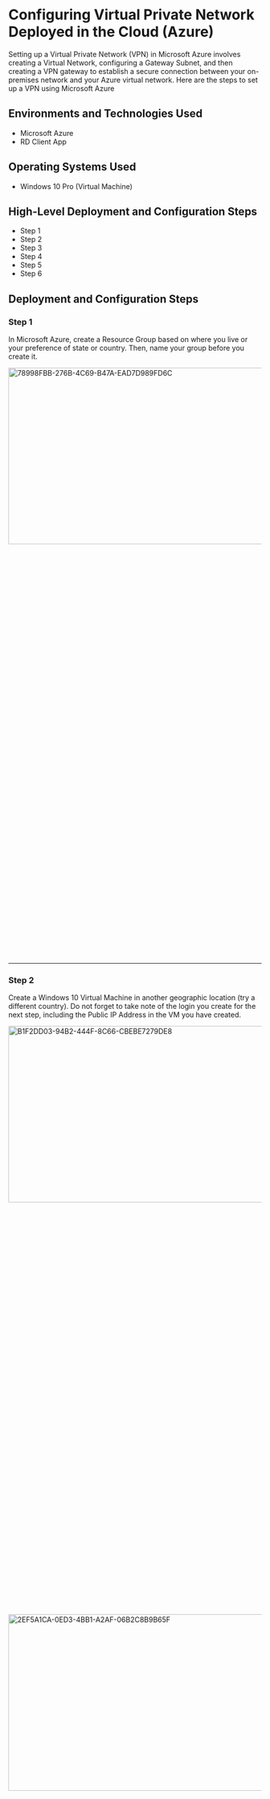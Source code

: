 <p align="center">

</p>

<h1>Configuring Virtual Private Network Deployed in the Cloud (Azure)</h1>
<p>Setting up a Virtual Private Network (VPN) in Microsoft Azure involves creating a Virtual Network, configuring a Gateway Subnet, and then creating a VPN gateway to establish a secure connection between your on-premises network and your Azure virtual network. Here are the steps to set up a VPN using Microsoft Azure </p>

<h2>Environments and Technologies Used</h2>

- Microsoft Azure
- RD Client App

<h2>Operating Systems Used</h2>

- Windows 10 Pro (Virtual Machine)

<h2>High-Level Deployment and Configuration Steps</h2>

- Step 1
- Step 2
- Step 3
- Step 4
- Step 5
- Step 6

<h2>Deployment and Configuration Steps</h2>

<h3>Step 1</h3>
<p>
  In Microsoft Azure, create a Resource Group based on where you live or your preference of state or country. Then, name your group before you create it.
</p>

<img width="956" alt="78998FBB-276B-4C69-B47A-EAD7D989FD6C" height="30%" width="30%" src="https://github.com/anumkhanit/vpn-config/assets/144633389/f64f81ea-b908-42ff-ae10-9d6eebdd46a3">

<br />

-----
<h3>Step 2</h3>

<p>
  Create a Windows 10 Virtual Machine in another geographic location (try a different country). Do not forget to take note of the login you create for the next step, including the Public IP Address in the VM you have created.
</p>

<img width="956" alt="B1F2DD03-94B2-444F-8C66-CBEBE7279DE8" height="30%" width="30%" src="https://github.com/anumkhanit/vpn-config/assets/144633389/3ecd2b22-aeb6-4299-b496-a8cdac8ee93f">

<img width="956" alt="2EF5A1CA-0ED3-4BB1-A2AF-06B2C8B9B65F" height="30%" width="30%" src="https://github.com/anumkhanit/vpn-config/assets/144633389/2ee6cb5e-b869-4c11-9d98-33522f845736">

<br />

-----
<h3>Step 3</h3>

<p>
  Log into the RD Client App with the Public IP Address and the login you created.
</p>

<img width="956" alt="FC5AB73B-4245-4F1B-927D-FFA4379AB7FC" src="https://github.com/anumkhanit/vpn-config/assets/144633389/9c3850e5-460b-42c6-b954-79d6ad372c04">

![60D11E2F-2D69-47B1-835F-CAA9CDD4D0A2](https://github.com/anumkhanit/vpn-config/assets/144633389/9d8f30ef-558f-4f86-8525-762b5f2103c3)

<br />

-----
<h3>Step 4</h3>

<p>
  On your Virtual Network (Windows 10 Pro). Browse to https://whatismyipaddress.com/ and note the IP address based on the chosen location you previously created on Microsoft Azure.
</p>

<img width="750" alt="D6C23742-09CB-4461-BB63-19F81B989ED4" height="30%" width="30%" src="https://github.com/anumkhanit/vpn-config/assets/144633389/fdf414e8-416e-46f6-8ec4-172a6e4aa55d">

<br />

-----

<h3>Step 5</h3>

<p>
  Back to your actual computer, head to https://protonvpn.com. Create the account (make sure you use the free subscription since you will be limited to three countries).
</p>

<img width="750" alt="2599D3A1-EA52-435C-B781-20CDD91E13A4" height="30%" width="30%" src="https://github.com/anumkhanit/vpn-config/assets/144633389/fd750503-8a15-4e2c-80df-4c2758514bf1">

<br />

-----

<h3>Step 6</h3>

<p>
 A) Back to your VM, head to https://protonvpn.com, login, and download the Windows VPN and follow through installation.
</p>

<img width="750" alt="26862F4E-93E9-42A2-8CD0-723CE288C096" height="30%" width="30%" src="https://github.com/anumkhanit/vpn-config/assets/144633389/27ce83d7-d43b-491e-a707-2d70c30608cc">

<img width="750" alt="A93FA32C-B569-45B1-A93F-1DFCAE33FC86" height="30%" width="30%" src="https://github.com/anumkhanit/vpn-config/assets/144633389/a6aa9621-f50b-4f6d-bc1f-798ac2901530">

-----

<p>
  B) Login to the VPN you have downloaded.
</p>

<img width="680" alt="68842738-5213-4160-8279-95639D9F75AC" height="30%" width="30%" src="https://github.com/anumkhanit/vpn-config/assets/144633389/ce1d29b6-fffb-47de-a833-1d71a81289d9">

-----

<p>
  C) Once you login, you have three countries available (for free only). Choose Japan and connect and let it run through.
</p>

<img width="956" alt="CD9F61B9-7328-4907-95B3-DCEE71E4D8DF" height="30%" width="30%" src="https://github.com/anumkhanit/vpn-config/assets/144633389/c3e0499d-b7e6-4f9f-8c6f-3a67ab58ba90">

<img width="956" alt="FD00EE0B-3E0C-43E0-96AD-A6B5B1F2F1F5" height="30%" width="30%" src="https://github.com/anumkhanit/vpn-config/assets/144633389/174b8660-35d6-4142-ae4b-21f3c897025a">

-----

<p>
  D) Since you are connected (virutally) in network by choosing Japan. You notice the IP is different than the previous IP Address from Step 4. Without the virtual network from Microsoft Azure to connect virtually in Windows 10 Pro or beyond, it wouldn't make a difference unless if you own Windows or MacOs. You can still download Proton VPN (for free otherwise you have to pay either monthly or annually depend on your needs).
</p>

<img width="956" alt="0DD5224D-2E62-4A52-A90F-7E6D6C834CD6" height="30%" width="30%" src="https://github.com/anumkhanit/vpn-config/assets/144633389/07b6c1b2-f461-459b-af91-43d35e341410">

-----

<p>
  E) Finally, when you pull up Google while being connected virtually with Windows 10 Pro and Proton VPN. You are 'connected' to Japan.
</p>

<img width="956" alt="0E4576D6-E4ED-49C9-B1C7-87889BBBB01F" height="30%" width="30%" src="https://github.com/anumkhanit/vpn-config/assets/144633389/541c9965-3c5d-4a7d-8a85-9b4708a2d8b6">

<br />

-----
<h2>Conclusion</h2>
Remember to follow security best practices and consider the specific requirements of your Azure environment and ProtonVPN subscription when configuring this setup. It's also important to ensure that you comply with both Azure and ProtonVPN's terms of service and security guidelines.
